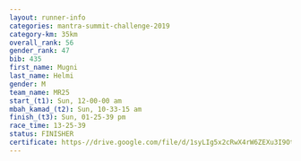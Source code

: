 ```yaml
---
layout: runner-info 
categories: mantra-summit-challenge-2019 
category-km: 35km 
overall_rank: 56
gender_rank: 47
bib: 435
first_name: Mugni
last_name: Helmi
gender: M
team_name: MR25
start_(t1): Sun, 12-00-00 am
mbah_kamad_(t2): Sun, 10-33-15 am
finish_(t3): Sun, 01-25-39 pm
race_time: 13-25-39
status: FINISHER
certificate: https-//drive.google.com/file/d/1syLIg5x2cRwX4rW6ZEXu3I9OtiLvMzY3/view?usp=sharing
---
```

